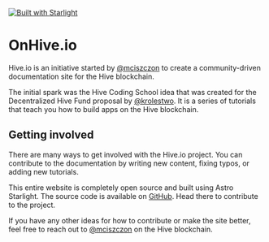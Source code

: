 [![Built with Starlight](https://astro.badg.es/v2/built-with-starlight/tiny.svg)](https://starlight.astro.build)

# OnHive.io

Hive.io is an initiative started by [@mciszczon](https://ecency.com/@mciszczon)
to create a community-driven documentation site for the Hive blockchain.

The initial spark was the Hive Coding School idea that was created for the Decentralized Hive Fund proposal
by [@krolestwo](https://ecency.com/@krolestwo). It is a series of tutorials that teach you
how to build apps on the Hive blockchain.

## Getting involved

There are many ways to get involved with the Hive.io project. You can contribute to the documentation by
writing new content, fixing typos, or adding new tutorials.

This entire website is completely open source and built using Astro Starlight.
The source code is available on [GitHub](https://github.com/instytutfi/onhive.io). Head there to
contribute to the project.

If you have any other ideas for how to contribute or make the site better, feel free to reach out
to [@mciszczon](https://ecency.com/@mciszczon) on the Hive blockchain.

